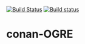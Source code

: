 [![Build Status](https://travis-ci.org/sixten-hilborn/conan-ogre.svg?branch=master)](https://travis-ci.org/sixten-hilborn/conan-ogre)
[![Build status](https://ci.appveyor.com/api/projects/status/8648vfxw5ukvh4ea?svg=true)](https://ci.appveyor.com/project/sixten-hilborn/conan-ogre)

# conan-OGRE
